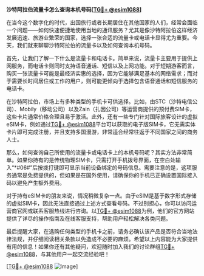 **沙特阿拉伯流量卡怎么查询本机号码[[TG💪+ @esim1088](https://t.me/s/esim1088)]**

在当今这个数字化的时代，出国旅行或者长期居住在其他国家的人们，经常会面临一个问题——如何快速便捷地使用当地的通讯服务？尤其是像沙特阿拉伯这样经济发展迅速、旅游业繁荣的国家，选择一张合适的流量卡或电话卡显得尤为重要。今天，我们就来聊聊沙特阿拉伯的流量卡以及如何查询本机号码。

首先，让我们了解一下什么是流量卡和电话卡。简单来说，流量卡主要用于提供上网服务，而电话卡则同时支持语音通话、短信以及上网功能。对于短期游客而言，购买一张流量卡可能是最经济实惠的选择，因为它能够满足基本的网络需求；而对于需要长时间居住或工作的用户，则可能更倾向于选择包含语音通话和短信服务的电话卡。

在沙特阿拉伯，市场上有多种类型的手机卡可供选择。比如，由STC（沙特电信公司）、Mobily（移动公司）以及Zain（扎因公司）等运营商提供的预付费SIM卡，这些卡片通常价格合理且易于激活。此外，还有一些专门针对国际旅客设计的虚拟eSIM卡，例如通过[TG💪+ @esim1088](https://t.me/s/esim1088)平台可以获取的电子版SIM卡，它无需实体卡片即可完成注册，并且支持多国漫游，非常适合经常往返于不同国家之间的商务人士。

那么，如何查询自己所使用的流量卡或电话卡上的本机号码呢？其实方法非常简单。如果你持有的是传统物理SIM卡，只需打开手机拨号界面，在空白处输入“*#06#”后按拨打键即可显示当前设备绑定的号码信息。需要注意的是，这项服务通常是免费提供的，但如果是在国外使用，请确保你的手机已正确设置国际接入码以避免产生额外费用。

对于持有eSIM卡的朋友来说，情况稍微复杂一点。由于eSIM是基于数字形式存储的虚拟SIM卡，因此无法直接通过上述方式查看号码。不过别担心，你可以访问运营商官网或联系客服热线进行咨询。以[TG💪+ @esim1088](https://t.me/s/esim1088)为例，他们的官方网站提供了详尽的操作指南及在线客服支持，帮助用户轻松解决各类问题。

最后提醒大家，在选购任何类型的手机卡之前，请务必确认该产品是否符合当地法律法规，并仔细阅读相关条款以免造成不必要的麻烦。希望以上内容能为大家提供有用的信息！如果你还有其他疑问，欢迎随时加入我们的讨论群组[TG💪+ @esim1088](https://t.me/s/esim1088)，与其他用户一起交流经验吧！

[[TG💪+ @esim1088](https://t.me/s/esim1088) ![Image](https://i.postimg.cc/4NQfJmqS/Snipaste-2025-05-13-00-14-12.png)]